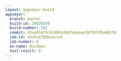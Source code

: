 ```yaml
---
layout: appveyor-build
appveyor:
  branch: master
  build-id: 29529258
  build-number: 342
  commit: 43ae01a73c514651db67a6aaae3bf9557ba46239
  job-id: smxhv2782bxaciat
  job-number: 6
  os-name: Windows
  test-result: 0
---
```


